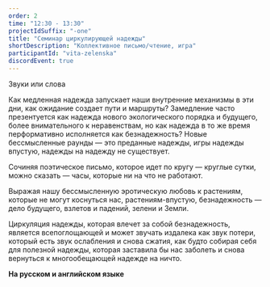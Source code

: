```yaml
---
order: 2
time: "12:30 - 13:30"
projectIdSuffix: "-one"
title: "Семинар циркулирующей надежды"
shortDescription: "Коллективное письмо/чтение, игра"
participantId: "vita-zelenska"
discordEvent: true
---
```


Звуки или слова  


Как медленная надежда запускает наши внутренние механизмы в эти дни, как ожидание создает пути и маршруты? Замедление часто презентуется как надежда нового экологического порядка и будущего, более внимательного к неравенствам, но как надежда в то же время перформативно исполняется как безнадежность? Новые бессмысленные раунды — это преданные надежды, игры надежды впустую, надежды на надежду не существует.


Сочиняя поэтическое письмо, которое идет по кругу — круглые сутки, можно сказать — часы, которые ни на что не работают.


Выражая нашу бессмысленную эротическую любовь к растениям, которые не могут коснуться нас, растениям-впустую, безнадежность — дело будущего, взлетов и падений, зелени и Земли.


Циркуляция надежды, которая влечет за собой безнадежность, является всепоглощающей и может звучать издалека как звук потери, который есть звук ослабления и снова сжатия, как будто собирая себя для полезной надежды, которая заставила бы нас заболеть и снова вернуться к многообещающей надежде на ничто.

**На русском и английском языке**
